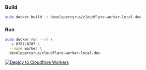 ### Build
```bash
sudo docker build -t developercyrus/cloudflare-worker-local-dev
```
### Run
```bash
sudo docker run --rm \
  -p 8787:8787 \
  --name worker \
  developercyrus/cloudflare-worker-local-dev 
```

[![Deploy to Cloudflare Workers](https://deploy.workers.cloudflare.com/button)](https://deploy.workers.cloudflare.com/?url=https://github.com/developercyrus/docker-cloudflare-worker-local-dev)


